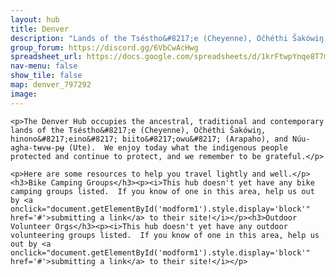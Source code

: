 ```yaml
---
layout: hub
title: Denver
description: "Lands of the Tséstho&#8217;e (Cheyenne), Očhéthi Šakówiŋ, hinono&#8217;eino&#8217; biito&#8217;owu&#8217; (Arapaho), and Núu-agha-tʉvʉ-pʉ̱ (Ute)"
group_forum: https://discord.gg/6VbCwAcHwg
spreadsheet_url: https://docs.google.com/spreadsheets/d/1krFtwpYnqe8T7mCaAVJzsqxe_CYDAIbQKwoLMMPZc3k/gviz/tq?tqx=out:json&sheet=denver
nav-menu: false
show_tile: false
map: denver_797292
image: 
---
```

    
    <p>The Denver Hub occupies the ancestral, traditional and contemporary lands of the Tséstho&#8217;e (Cheyenne), Očhéthi Šakówiŋ, hinono&#8217;eino&#8217; biito&#8217;owu&#8217; (Arapaho), and Núu-agha-tʉvʉ-pʉ̱ (Ute).  We enjoy today what the indigenous people protected and continue to protect, and we remember to be grateful.</p>
    
    <p>Here are some resources to help you travel lightly and well.</p>
    <h3>Bike Camping Groups</h3><p><i>This hub doesn't yet have any bike camping groups listed.  If you know of one in this area, help us out by <a onclick="document.getElementById('modform1').style.display='block'" href='#'>submitting a link</a> to their site!</i></p><h3>Outdoor Volunteer Orgs</h3><p><i>This hub doesn't yet have any outdoor volunteering groups listed.  If you know of one in this area, help us out by <a onclick="document.getElementById('modform1').style.display='block'" href='#'>submitting a link</a> to their site!</i></p>